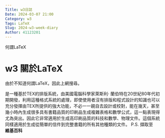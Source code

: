 ```yaml
---
Title: w3日誌
Date: 2024-03-07 21:00
Category: w3
Tags: LaTeX
Slug: 2024-w3-week-diary
Author: 41123201
---
```


何謂LaTeX

<!-- PELICAN_END_SUMMARY -->

# w3 關於LaTeX

由於不知道何謂LaTeX，因此上網搜尋。

是一種基於TEX的排版系統，由美國電腦科學家萊斯利·
蘭伯特在20世紀80年代初期開發，利用這種格式系統的處理，即使使用者沒有排版和程式設計的知識也可以充分發揮由TEX所提供的強大功能，不必一一親自去設計或校對，能在幾天，甚至幾小時內生成很多具有書籍品質的印刷品生成複雜表格和數學公式，這一點表現得尤為突出。因此它非常適用於生成高印刷品質的科技和數學、物理文件。這個系統同樣適用於生成從簡單的信件到完整書籍的所有其他種類的文件。
P.S. 擷取至　**維基百科**